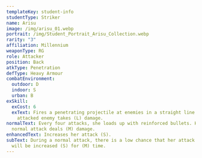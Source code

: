 ```yaml
---
templateKey: student-info
studentType: Striker
name: Arisu
image: /img/arisu_01.webp
portrait: /img/Student_Portrait_Arisu_Collection.webp
rarity: "3"
affiliation: Millennium
weaponType: RG
role: Attacker
position: Back
atkType: Penetration
defType: Heavy Armour
combatEnvironment:
  outdoor: D
  indoor: S
  urban: B
exSkill:
  exCost: 6
  exText: Fires a penetrating projectile at enemies in a straight line. The
    attacked enemy takes (L) damage.
normalText: Every four attacks, she loads up with reinforced bullets. Her next
  normal attack deals (M) damage.
enhancedText: Increases her attack (S).
subText: During a normal attack, there is a low chance that her attack speed
  will be increased (S) for (M) time.
---
```

